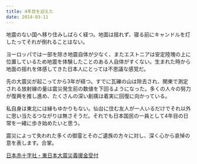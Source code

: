 ```yaml
---
title: 4年目を迎えた
date: 2014-03-11
---
```


地震のない国へ移り住みしばらく経つ。地面は揺れず、寝る前にキャンドルを灯したってそれが倒れることはない。

ヨーロッパでは一部を除き地震自体が少なく、またエストニアは安定陸塊の上に位置しているため地震を体験したことのある人自体がすくない。生まれた時から地面の揺れを体感してきた日本人にとっては不思議な感覚だ。

先の大震災が起こってから3年が経つ。すでに瓦礫の山は除去され、関東で測定される放射線の量は震災発生前の数値を下回るようになった。多くの人々の努力が復興を推し進め、たくさんの深い創痍は着実に回復に向かっている。

私自身は東北には縁もゆかりもない。仙台に住む友人が一人いるだけでそれ以外に思い当たるつながりは無さそうだ。それでも日本国民の一員として4年目の日常を一緒に歩き始めたいと思う。

震災によって失われた多くの御霊とそのご遺族の方々に対し、深く心から哀悼の意を表します。合掌。

[日本赤十字社・東日本大震災義援金受付](http://www.jrc.or.jp/contribution/l3/Vcms3_00003567.html "私も寄付しました。よかったらぜひ。")
